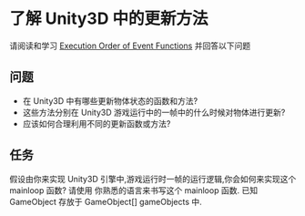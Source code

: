 # 了解 Unity3D 中的更新方法

请阅读和学习 [Execution Order of Event Functions](http://docs.unity3d.com/Manual/ExecutionOrder.html)
并回答以下问题

## 问题

 - 在 Unity3D 中有哪些更新物体状态的函数和方法?
 - 这些方法分别在 Unity3D 游戏运行中的一帧中的什么时候对物体进行更新?
 - 应该如何合理利用不同的更新函数或方法?

## 任务

假设由你来实现 Unity3D 引擎中,游戏运行时一帧的运行逻辑,你会如何来实现这个 mainloop 函数? 请使用
你熟悉的语言来书写这个 mainloop 函数. 已知 GameObject 存放于 GameObject[] gameObjects 中.
